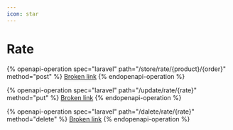 ```yaml
---
icon: star
---
```


# Rate

{% openapi-operation spec="laravel" path="/store/rate/{product}/{order}" method="post" %}
[Broken link](broken-reference)
{% endopenapi-operation %}

{% openapi-operation spec="laravel" path="/update/rate/{rate}" method="put" %}
[Broken link](broken-reference)
{% endopenapi-operation %}

{% openapi-operation spec="laravel" path="/dalete/rate/{rate}" method="delete" %}
[Broken link](broken-reference)
{% endopenapi-operation %}
